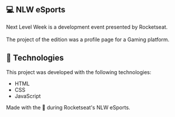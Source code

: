 ## 💻 NLW eSports

Next Level Week is a development event presented by Rocketseat.
<br><br>
The project of the edition was a profile page for a Gaming platform.

## 🚀 Technologies

This project was developed with the following technologies:

- HTML
- CSS
- JavaScript

Made with the 💜 during Rocketseat's NLW eSports.

